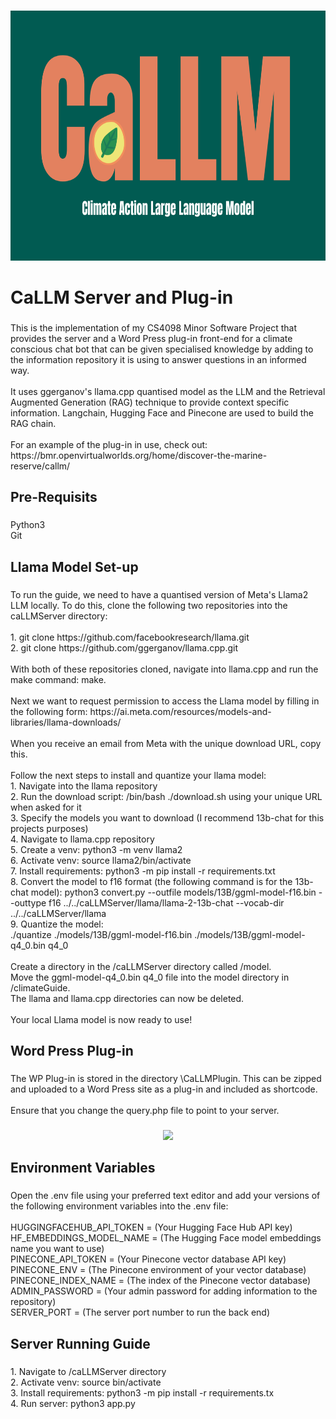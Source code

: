 
###
<div align="center">
  <img height="400" src="CaLLM.png"  />
</div>

###

<h1 align="left">CaLLM Server and Plug-in</h1>

###

<p align="left">This is the implementation of my CS4098 Minor Software Project that provides the server and a Word Press plug-in front-end for a climate conscious chat bot that can be given specialised knowledge by adding to the information repository it is using to answer questions in an informed way. <br><br>It uses ggerganov's llama.cpp quantised model as the LLM and the Retrieval Augmented Generation (RAG) technique to provide context specific information. Langchain, Hugging Face and Pinecone are used to build the RAG chain. <br><br> For an example of the plug-in in use, check out: https://bmr.openvirtualworlds.org/home/discover-the-marine-reserve/callm/ </p>

###

<h2 align="left">Pre-Requisits</h2>

###

<p align="left">Python3<br>Git</p>

###

<h2 align="left">Llama Model Set-up</h2>

###

<p align="left">To run the guide, we need to have a quantised version of Meta's Llama2 LLM locally. To do this, clone the following two repositories into the caLLMServer directory:<br><br>1. git clone https://github.com/facebookresearch/llama.git<br>2. git clone https://github.com/ggerganov/llama.cpp.git<br><br>With both of these repositories cloned, navigate into llama.cpp and run the make command: make.<br><br>Next we want to request permission to access the Llama model by filling in the following form: https://ai.meta.com/resources/models-and-libraries/llama-downloads/<br><br>When you receive an email from Meta with the unique download URL, copy this.<br><br>Follow the next steps to install and quantize your llama model:<br>1. Navigate into the llama repository<br>2. Run the download script: /bin/bash ./download.sh using your unique URL when asked for it<br>3. Specify the models you want to download (I recommend 13b-chat for this projects purposes)<br>4. Navigate to llama.cpp repository<br>5. Create a venv: python3 -m venv llama2<br>6. Activate venv: source llama2/bin/activate<br>7. Install requirements: python3 -m pip install -r requirements.txt<br>8. Convert the model to f16 format (the following command is for the 13b-chat model): python3 convert.py --outfile models/13B/ggml-model-f16.bin --outtype f16 ../../caLLMServer/llama/llama-2-13b-chat --vocab-dir ../../caLLMServer/llama<br>9. Quantize the model: <br>./quantize  ./models/13B/ggml-model-f16.bin ./models/13B/ggml-model-q4_0.bin q4_0<br><br>Create a directory in the /caLLMServer directory called /model.<br>Move the ggml-model-q4_0.bin q4_0 file into the model directory in /climateGuide. <br>The llama and llama.cpp directories can now be deleted.<br><br>Your local Llama model is now ready to use!</p>

###

<h2 align="left">Word Press Plug-in</h2>

###

<p align="left">The WP Plug-in is stored in the directory \CaLLMPlugin. This can be zipped and uploaded to a Word Press site as a plug-in and included as shortcode. <br><br>Ensure that you change the query.php file to point to your server.</p>

###

<div align="center">
  <img height="200" src="https://en-support.files.wordpress.com/2023/10/shortcode-block-slash-command.png"  />
</div>

###

<h2 align="left">Environment Variables</h2>

###

<p align="left">Open the .env file using your preferred text editor and add your versions of the following environment variables into the .env file:<br><br>HUGGINGFACEHUB_API_TOKEN = (Your Hugging Face Hub API key)<br>HF_EMBEDDINGS_MODEL_NAME = (The Hugging Face model embeddings name you want to use) <br>PINECONE_API_TOKEN = (Your Pinecone vector database API key) <br>PINECONE_ENV = (The Pinecone environment of your vector database)<br>PINECONE_INDEX_NAME = (The index of the Pinecone vector database) <br>ADMIN_PASSWORD = (Your admin password for adding information to the repository) <br>SERVER_PORT = (The server port number to run the back end)</p>

###

<h2 align="left">Server Running Guide</h2>

###

<p align="left">1. Navigate to /caLLMServer directory<br>2. Activate venv: source bin/activate<br>3. Install requirements: python3 -m pip install -r requirements.tx<br>4. Run server: python3 app.py</p>

###
